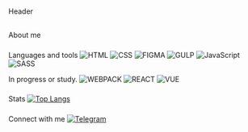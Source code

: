 #

Header

##

About me

###

Languages and tools
![HTML](https://img.shields.io/badge/HTML-HTML-orange?style=flat&logo=html5)
![CSS](https://img.shields.io/badge/CSS-CSS-blue?style=flat&logo=css3&logoColor=blue)
![FIGMA](https://img.shields.io/badge/FIGMA-Figma-inactive?style=flat&logo=figma)
![GULP](https://img.shields.io/badge/Gulp-Gulp-cf4647?style=flat&logo=gulp)
![JavaScript](https://img.shields.io/badge/JS-JavaScript-yellow?style=flat&logo=javascript)
![SASS](https://img.shields.io/badge/Sass-SASS-cf649a?style=flat&logo=sass)

In progress or study.
![WEBPACK](https://img.shields.io/badge/WebPack-WEBPACK-lightblue?style=flat&logo=webpack)
![REACT](https://img.shields.io/badge/React-REACT-blue?style=flat&logo=react)
![VUE](https://img.shields.io/badge/Vue-VUE-41b883?style=flat&logo=vue.js)

###

Stats
[![Top Langs](https://github-readme-stats.vercel.app/api/top-langs/?username=NailBrain13&layout)](https://github.com/NailBrain13)

###

Connect with me
[![Telegram](https://img.shields.io/badge/-Telegram-<COLOR>?style=social&logo=telegram)](https://t.me/NailBrain)
